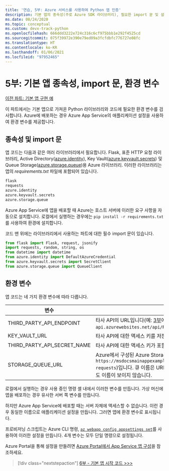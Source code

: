 ```yaml
---
title: '연습, 5부: Azure 서비스를 사용하여 Python 앱 인증'
description: 기본 앱의 종속성(주로 Azure SDK 라이브러리), 필요한 import 문 및 설정해야 하는 환경 변수에 대한 설명입니다.
ms.date: 08/24/2020
ms.topic: conceptual
ms.custom: devx-track-python
ms.openlocfilehash: 666ddd3222e724c316c6cf975bbb1e292f4525cd
ms.sourcegitcommit: 075f39972e390e79ed09a3fcfdbfc776727e08fc
ms.translationtype: HT
ms.contentlocale: ko-KR
ms.lasthandoff: 01/06/2021
ms.locfileid: "97952465"
---
```

# <a name="part-5-main-app-dependencies-import-statements-and-environment-variables"></a>5부: 기본 앱 종속성, import 문, 환경 변수

[이전 파트: 기본 앱 구현 예](walkthrough-tutorial-authentication-04.md)

이 파트에서는 기본 앱으로 가져온 Python 라이브러리와 코드에 필요한 환경 변수를 검사합니다. Azure에 배포하는 경우 Azure App Service의 애플리케이션 설정을 사용하여 환경 변수를 제공합니다.

## <a name="dependencies-and-import-statements"></a>종속성 및 import 문

앱 코드는 다음과 같은 여러 라이브러리에서 필요합니다. Flask, 표준 HTTP 요청 라이브러리, Active Directory([azure.identity](/python/api/overview/azure/identity-readme)), Key Vault([azure.keyvault.secrets](/python/api/overview/azure/keyvault-secrets-readme)) 및 Queue Storage([azure.storage.queue](/python/api/overview/azure/storage-queue-readme))용 Azure 라이브러리. 이러한 라이브러리는 앱의 *requirements.txt* 파일에 포함되어 있습니다.

```txt
flask
requests
azure.identity
azure.keyvault.secrets
azure.storage.queue
```

Azure App Service에 앱을 배포할 때 Azure는 호스트 서버에 이러한 요구 사항을 자동으로 설치합니다. 로컬에서 실행하는 경우에는 `pip install -r requirements.txt`를 사용하여 환경에 설치합니다.

코드 맨 위에는 라이브러리에서 사용하는 파트에 대한 필수 import 문이 있습니다.

```python
from flask import Flask, request, jsonify
import requests, random, string, os
from datetime import datetime
from azure.identity import DefaultAzureCredential
from azure.keyvault.secrets import SecretClient
from azure.storage.queue import QueueClient
```

## <a name="environment-variables"></a>환경 변수

앱 코드는 네 가지 환경 변수에 따라 다릅니다.

| 변수 | 값 |
| --- | --- |
| THIRD_PARTY_API_ENDPOINT | 타사 API의 URL입니다(예: [3부](walkthrough-tutorial-authentication-03.md)에 설명된 `https://msdocs-example-api.azurewebsites.net/api/RandomNumber`). |
| KEY_VAULT_URL | 타사 API에 대한 액세스 키를 저장한 Azure Key Vault의 URL입니다. |
| THIRD_PARTY_API_SECRET_NAME | 타사 API에 대한 액세스 키가 포함된 Key Vault의 비밀 이름입니다. |
| STORAGE_QUEUE_URL | Azure에서 구성된 Azure Storage Queue의 URL(예: [4부](walkthrough-tutorial-authentication-04.md)의 `https://msdocsmainappexample.queue.core.windows.net/code-requests`)입니다. 큐 이름은 URL 끝에 포함되기 때문에 코드의 어디에도 이름이 보이지 않습니다. |

로컬에서 실행하는 경우 사용 중인 명령 셸 내에서 이러한 변수를 만듭니다. 가상 머신에 앱을 배포하는 경우 유사한 서버 쪽 변수를 만듭니다.

하지만 Azure App Service에 배포할 때는 서버 자체에 액세스할 수 없습니다. 이런 경우 동일한 이름으로 애플리케이션 설정을 만듭니다. 그러면 앱에 환경 변수로 표시됩니다. 

프로비저닝 스크립트는 Azure CLI 명령, [`az webapp config appsettings set`](/cli/azure/webapp/config/appsettings#az-webapp-config-appsettings-set)를 사용하여 이러한 설정을 만듭니다. 4개 변수는 모두 단일 명령으로 설정됩니다.

Azure Portal을 통해 설정을 만들려면 [Azure Portal에서 App Service 앱 구성](/azure/app-service/configure-common)을 참조하세요.

> [!div class="nextstepaction"]
> [6부 - 기본 앱 시작 코드 >>>](walkthrough-tutorial-authentication-06.md)
